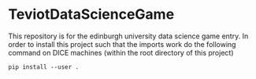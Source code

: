 # TeviotDataScienceGame
This repository is for the edinburgh university data science game entry.
In order to install this project such that the imports work do the following command
on DICE machines (within the root directory of this project)

    pip install --user .
